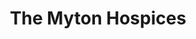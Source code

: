 ---
title: "The Myton Hospices"
url: /leamington-spa/the-myton-hospices-bedford-street/
shop: charity
---